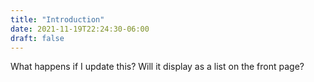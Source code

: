 ```yaml
---
title: "Introduction"
date: 2021-11-19T22:24:30-06:00
draft: false
---
```


What happens if I update this? Will it display as a list on the front page? 